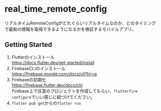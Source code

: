 # real_time_remote_config

リアルタイムRemoteConfigがどれぐらいリアルタイムなのか、どのタイミングで最新の情報を取得できるようになるかを検証するモバイルアプリ。

## Getting Started

1. Flutterのインストール   
   https://docs.flutter.dev/get-started/install
3. FirebaseCLIのインストール  
   https://firebase.google.com/docs/cli?hl=ja
5. Firebaseの初期化  
   https://firebase.flutter.dev/docs/cli/  
   Firebase上で任意のプロジェクトを作成してもらい、`flutterfire configure`でいい感じに紐づけてください。
4. `flutter pub get`からの`flutter run`
   
